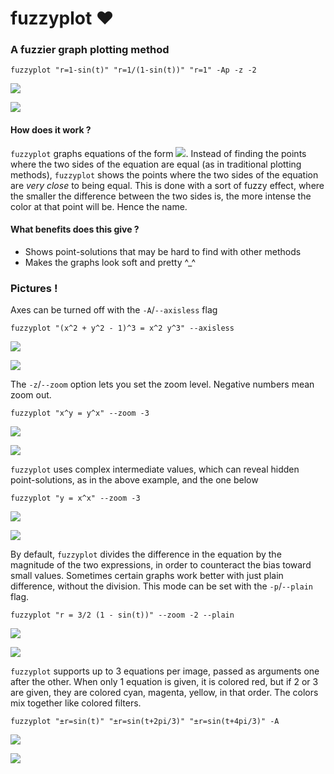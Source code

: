# fuzzyplot ❤️

### A fuzzier graph plotting method

`fuzzyplot "r=1-sin(t)" "r=1/(1-sin(t))" "r=1" -Ap -z -2`

![](images/circle_inversion.png)

![](https://render.githubusercontent.com/render/math?math=%5Cbegin%7Bcases%7D%0Ar%20%3D%201-%5Csin%7B%5Ctheta%7D%5C%5C%0Ar%20%3D%20%7B%281-%5Csin%7B%5Ctheta%7D%29%7D%5E%7B-1%7D%5C%5C%0Ar%20%3D%201%5C%5C%0A%5Cend%7Bcases%7D)

#### How does it work ?

`fuzzyplot` graphs equations of the form ![](https://render.githubusercontent.com/render/math?math=f%28x%2Cy%2Cr%2C%5Ctheta%29%20%3D%20g%28x%2Cy%2Cr%2C%5Ctheta%29). Instead of finding the points where the two sides of the equation are equal (as in traditional plotting methods), `fuzzyplot` shows the points where the two sides of the equation are *very close* to being equal. This is done with a sort of fuzzy effect, where the smaller the difference between the two sides is, the more intense the color at that point will be. Hence the name.

#### What benefits does this give ?

- Shows point-solutions that may be hard to find with other methods
- Makes the graphs look soft and pretty \^\_\^

### Pictures !

Axes can be turned off with the `-A`/`--axisless` flag

`fuzzyplot "(x^2 + y^2 - 1)^3 = x^2 y^3" --axisless`

![](images/heart.png)

![](https://render.githubusercontent.com/render/math?math=%7B%28x%5E2%20%2B%20y%5E2%20-%201%29%7D%5E3%20%3D%20x%5E2y%5E3)

The `-z`/`--zoom` option lets you set the zoom level. Negative numbers mean zoom out.

`fuzzyplot "x^y = y^x" --zoom -3`

![](images/trident.png)

![](https://render.githubusercontent.com/render/math?math=x%5Ey%20%3D%20y%5Ex)

`fuzzyplot` uses complex intermediate values, which can reveal hidden point-solutions, as in the above example, and the one below

`fuzzyplot "y = x^x" --zoom -3`

![](images/fishhook.png)

![](https://render.githubusercontent.com/render/math?math=y%20%3D%20x%5Ex)

By default, `fuzzyplot` divides the difference in the equation by the magnitude of the two expressions, in order to counteract the bias toward small values. Sometimes certain graphs work better with just plain difference, without the division. This mode can be set with the `-p`/`--plain` flag.

`fuzzyplot "r = 3/2 (1 - sin(t))" --zoom -2 --plain`

![](images/cardioid.png)

![](https://render.githubusercontent.com/render/math?math=r%3D%5Cfrac%7B3%7D%7B2%7D%281-sin%7B%5Ctheta%7D%29)

`fuzzyplot` supports up to 3 equations per image, passed as arguments one after the other. When only 1 equation is given, it is colored red, but if 2 or 3 are given, they are colored cyan, magenta, yellow, in that order. The colors mix together like colored filters.

`fuzzyplot "±r=sin(t)" "±r=sin(t+2pi/3)" "±r=sin(t+4pi/3)" -A`

![](images/flower.png)

![](https://render.githubusercontent.com/render/math?math=%5Cbegin%7Bcases%7D%0Ar%3D%5Cpm%5Csin%7Bt%7D%5C%5C%0Ar%3D%5Cpm%5Csin%7B%28t%2B2%5Cpi%2F3%29%7D%5C%5C%0Ar%3D%5Cpm%5Csin%7B%28t%2B4%5Cpi%2F3%29%7D%5C%5C%0A%5Cend%7Bcases%7D)

